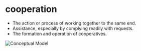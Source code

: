 # cooperation

* The action or process of working together to the same end.
* Assistance, especially by complying readily with requests.
* The formation and operation of cooperatives.

![Conceptual Model](https://github.com/stevecam62/cooperation/blob/master/module-base/documents/cooperation.png)